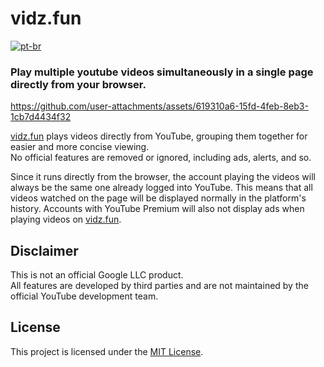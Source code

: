 # vidz.fun

[![pt-br](https://img.shields.io/badge/lang-pt--br-green.svg)](https://github.com/cemanuelio/vidz.fun/blob/main/README.md)

### Play multiple youtube videos simultaneously in a single page directly from your browser.

https://github.com/user-attachments/assets/619310a6-15fd-4feb-8eb3-1cb7d4434f32

[vidz.fun](https://vidz.fun) plays videos directly from YouTube, grouping them together for easier and more concise viewing.<br />
No official features are removed or ignored, including ads, alerts, and so.

Since it runs directly from the browser, the account playing the videos will always be the same one already logged into YouTube. This means that all videos watched on the page will be displayed normally in the platform's history. Accounts with YouTube Premium will also not display ads when playing videos on [vidz.fun](https://vidz.fun).

## Disclaimer
This is not an official Google LLC product.<br />All features are developed by third parties and are not maintained by the official YouTube development team.

## License
This project is licensed under the [MIT License](https://github.com/cemanuelio/vidz.fun/blob/main/LICENSE).
